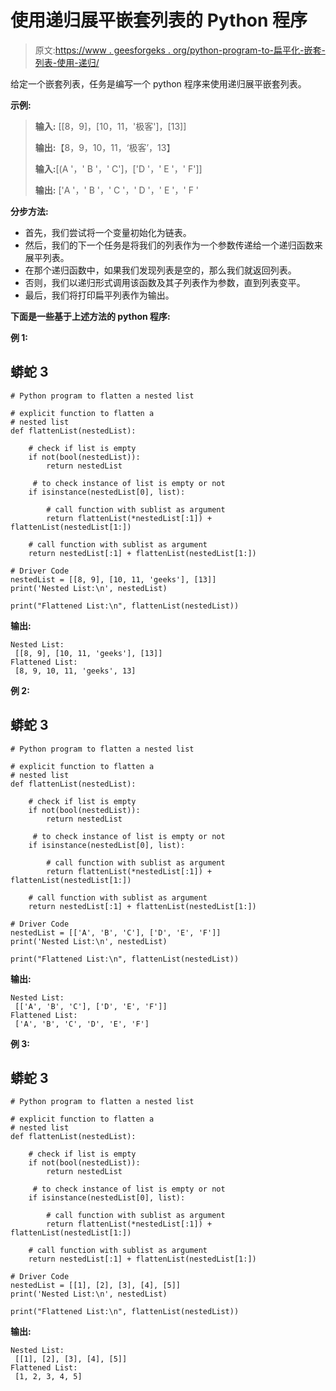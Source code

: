 # 使用递归展平嵌套列表的 Python 程序

> 原文:[https://www . geesforgeks . org/python-program-to-扁平化-嵌套-列表-使用-递归/](https://www.geeksforgeeks.org/python-program-to-flatten-a-nested-list-using-recursion/)

给定一个嵌套列表，任务是编写一个 python 程序来使用递归展平嵌套列表。

**示例:**

> **输入:** [[8，9]，[10，11，'极客']，[13]]
> 
> **输出:**【8，9，10，11，‘极客’，13】
> 
> **输入:**[(A '，' B '，' C']，['D '，' E '，' F']]
> 
> **输出:** ['A '，' B '，' C '，' D '，' E '，' F '

**分步方法:**

*   首先，我们尝试将一个变量初始化为链表。
*   然后，我们的下一个任务是将我们的列表作为一个参数传递给一个递归函数来展平列表。
*   在那个递归函数中，如果我们发现列表是空的，那么我们就返回列表。
*   否则，我们以递归形式调用该函数及其子列表作为参数，直到列表变平。
*   最后，我们将打印扁平列表作为输出。

**下面是一些基于上述方法的 python 程序:**

**例 1:**

## 蟒蛇 3

```
# Python program to flatten a nested list

# explicit function to flatten a
# nested list
def flattenList(nestedList):

    # check if list is empty
    if not(bool(nestedList)):
        return nestedList

     # to check instance of list is empty or not
    if isinstance(nestedList[0], list):

        # call function with sublist as argument
        return flattenList(*nestedList[:1]) + flattenList(nestedList[1:])

    # call function with sublist as argument
    return nestedList[:1] + flattenList(nestedList[1:])

# Driver Code
nestedList = [[8, 9], [10, 11, 'geeks'], [13]]
print('Nested List:\n', nestedList)

print("Flattened List:\n", flattenList(nestedList))
```

**输出:**

```
Nested List:
 [[8, 9], [10, 11, 'geeks'], [13]]
Flattened List:
 [8, 9, 10, 11, 'geeks', 13]
```

**例 2:**

## 蟒蛇 3

```
# Python program to flatten a nested list

# explicit function to flatten a
# nested list
def flattenList(nestedList):

    # check if list is empty
    if not(bool(nestedList)):
        return nestedList

     # to check instance of list is empty or not
    if isinstance(nestedList[0], list):

        # call function with sublist as argument
        return flattenList(*nestedList[:1]) + flattenList(nestedList[1:])

    # call function with sublist as argument
    return nestedList[:1] + flattenList(nestedList[1:])

# Driver Code
nestedList = [['A', 'B', 'C'], ['D', 'E', 'F']]
print('Nested List:\n', nestedList)

print("Flattened List:\n", flattenList(nestedList))
```

**输出:**

```
Nested List:
 [['A', 'B', 'C'], ['D', 'E', 'F']]
Flattened List:
 ['A', 'B', 'C', 'D', 'E', 'F']
```

**例 3:**

## 蟒蛇 3

```
# Python program to flatten a nested list

# explicit function to flatten a
# nested list
def flattenList(nestedList):

    # check if list is empty
    if not(bool(nestedList)):
        return nestedList

     # to check instance of list is empty or not
    if isinstance(nestedList[0], list):

        # call function with sublist as argument
        return flattenList(*nestedList[:1]) + flattenList(nestedList[1:])

    # call function with sublist as argument
    return nestedList[:1] + flattenList(nestedList[1:])

# Driver Code
nestedList = [[1], [2], [3], [4], [5]]
print('Nested List:\n', nestedList)

print("Flattened List:\n", flattenList(nestedList))
```

**输出:**

```
Nested List:
 [[1], [2], [3], [4], [5]]
Flattened List:
 [1, 2, 3, 4, 5]
```